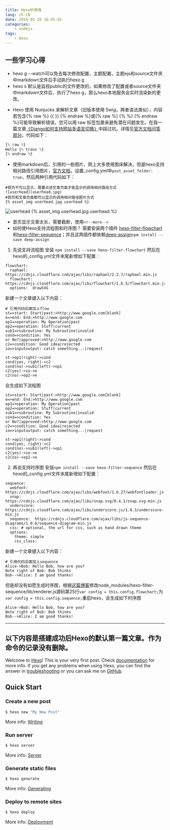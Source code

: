 ```yaml
---
title: Hexo的使用
lang: zh-CN
date: 2018-05-28 16:45:01
categories:
    - nodejs
tags: 
    - Hexo 
---
```


## 一些学习心得
- hexo g --watch可以免去每次修改配置，主题配置，主题ejs和source文件夹中markdown文件后手动执行hexo g
- hexo s 默认是监视public的文件更改的，如果修改了配置或者source文件夹中markdown文件后，执行了hexo g，那么hexo本地服务会实时渲染新的更改。
<!--more-->
- Hexo 使用 Nunjucks 来解析文章（旧版本使用 Swig，两者语法类似），内容若包含{% raw %} {{ }} {% endraw %}或{% raw %} {% %} {% endraw %}可能导致解析错误，您可以用 raw 标签包裹来避免潜在问题发生。在我一篇文章[《Django如何支持网站多语言切换》](/zh-CN/Django如何支持网站多语言切换？)中踩过坑。详情见[官方文档问答部分](https://hexo.io/docs/troubleshooting.html#Escape-Contents)。代码如下：
```python
{% raw %}
Hello {% trans %}
{% endraw %}
```
- 使用markdown后，引用的一些图片，网上大多使用图床解决，但是hexo支持相对路径引用图片，[官方文档](https://hexo.io/docs/asset-folders.html#Tag-Plugins-For-Relative-Path-Referencing)，设置_config.yml中`post_asset_folder: true`，然后两种引用代码如下：
```
#首页不可以显示，需要点进文章页面才能显示的调用相对路径方式
![userhead](userhead.jpg)
#首页和文章页面都可以显示的调用相对路径图片方式
{% asset_img userhead.jpg userhead %}
```
![userhead](userhead.jpg)
{% asset_img userhead.jpg userhead %}
- 首页显示文章太长，需要截断，使用`<!--more-->`
- 如何使Hexo支持流程图和时序图？
需要安装两个插件 [hexo-filter-flowchart](https://github.com/bubkoo/hexo-filter-flowchart)和[hexo-filter-sequence](https://github.com/bubkoo/hexo-filter-sequence)；并且这两插件都依赖[deep-assign](https://www.npmjs.com/package/deep-assign)`npm install --save deep-assign`
1. 先说支持流程图
安装 `npm install --save hexo-filter-flowchart`
然后在hexo的_config.yml文件末尾新增如下配置：
```
flowchart:
  raphael:   https://cdnjs.cloudflare.com/ajax/libs/raphael/2.2.7/raphael.min.js
  flowchart: https://cdnjs.cloudflare.com/ajax/libs/flowchart/1.6.5/flowchart.min.js
  options:  drawSVG

```
新建一个文章键入以下内容：
```
# 引用代码后面加上flow
st=>start: Start|past:>http://www.google.com[blank]
e=>end: End:>http://www.google.com
op1=>operation: My Operation|past
op2=>operation: Stuff|current
sub1=>subroutine: My Subroutine|invalid
cond=>condition: Yes
or No?|approved:>http://www.google.com
c2=>condition: Good idea|rejected
io=>inputoutput: catch something...|request

st->op1(right)->cond
cond(yes, right)->c2
cond(no)->sub1(left)->op1
c2(yes)->io->e
c2(no)->op2->e

```
会生成如下流程图
```flow
st=>start: Start|past:>http://www.google.com[blank]
e=>end: End:>http://www.google.com
op1=>operation: My Operation|past
op2=>operation: Stuff|current
sub1=>subroutine: My Subroutine|invalid
cond=>condition: Yes
or No?|approved:>http://www.google.com
c2=>condition: Good idea|rejected
io=>inputoutput: catch something...|request

st->op1(right)->cond
cond(yes, right)->c2
cond(no)->sub1(left)->op1
c2(yes)->io->e
c2(no)->op2->e
```
2. 再说支持时序图
安装`npm install --save hexo-filter-sequence`
然后在hexo的_config.yml文件末尾新增如下配置：
```
sequence:
  webfont: https://cdnjs.cloudflare.com/ajax/libs/webfont/1.6.27/webfontloader.js
  snap:    https://cdnjs.cloudflare.com/ajax/libs/snap.svg/0.4.1/snap.svg-min.js
  underscore:  https://cdnjs.cloudflare.com/ajax/libs/underscore.js/1.8.3/underscore-min.js
  sequence:  https://cdnjs.cloudflare.com/ajax/libs/js-sequence-diagrams/1.0.6/sequence-diagram-min.js
  css: # optional, the url for css, such as hand drawn theme 
  options: 
    theme: simple
    css_class: 

```
新建一个文章键入以下内容：
```
# 引用代码后面加上sequence
Alice->Bob: Hello Bob, how are you?
Note right of Bob: Bob thinks
Bob-->Alice: I am good thanks!
```
但是却没有如愿生成时序图，根据[这篇博客](http://wewelove.github.io/fcoder/2017/09/06/markdown-sequence/)修改node_modules/hexo-filter-sequence/lib/renderer.js源码第25行`var config = this.config.flowchart;`为`var config = this.config.sequence;`重启hexo，会生成如下时序图
```sequence
Alice->Bob: Hello Bob, how are you?
Note right of Bob: Bob thinks
Bob-->Alice: I am good thanks!
```
---
## 以下内容是搭建成功后Hexo的默认第一篇文章。作为命令的记录没有删除。

Welcome to [Hexo](https://hexo.io/)! This is your very first post. Check [documentation](https://hexo.io/docs/) for more info. If you get any problems when using Hexo, you can find the answer in [troubleshooting](https://hexo.io/docs/troubleshooting.html) or you can ask me on [GitHub](https://github.com/hexojs/hexo/issues).
## Quick Start
### Create a new post

``` bash
$ hexo new "My New Post"
```

More info: [Writing](https://hexo.io/docs/writing.html)

### Run server

``` bash
$ hexo server
```

More info: [Server](https://hexo.io/docs/server.html)

### Generate static files

``` bash
$ hexo generate
```

More info: [Generating](https://hexo.io/docs/generating.html)

### Deploy to remote sites

``` bash
$ hexo deploy
```

More info: [Deployment](https://hexo.io/docs/deployment.html)



